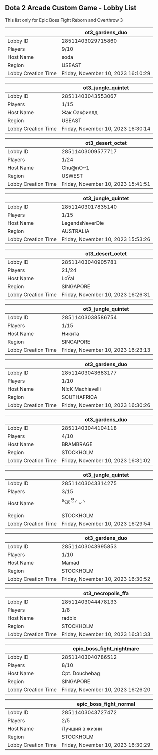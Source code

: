 ## Dota 2 Arcade Custom Game - Lobby List

This list only for Epic Boss Fight Reborn and Overthrow 3

|  | ot3_gardens_duo |
| ------ | ------ |
| Lobby ID | 28511403029715860 |
| Players | 9/10 |
| Host Name | soda |
| Region | USEAST |
| Lobby Creation Time | Friday, November 10, 2023 16:10:29 |


|  | ot3_jungle_quintet |
| ------ | ------ |
| Lobby ID | 28511403043553067 |
| Players | 1/15 |
| Host Name | Жак Оакфиелд |
| Region | USEAST |
| Lobby Creation Time | Friday, November 10, 2023 16:30:14 |


|  | ot3_desert_octet |
| ------ | ------ |
| Lobby ID | 28511403009577717 |
| Players | 1/24 |
| Host Name | Chu@nO~1 |
| Region | USWEST |
| Lobby Creation Time | Friday, November 10, 2023 15:41:51 |


|  | ot3_jungle_quintet |
| ------ | ------ |
| Lobby ID | 28511403017835140 |
| Players | 1/15 |
| Host Name | LegendsNeverDie |
| Region | AUSTRALIA |
| Lobby Creation Time | Friday, November 10, 2023 15:53:26 |


|  | ot3_desert_octet |
| ------ | ------ |
| Lobby ID | 28511403040905781 |
| Players | 21/24 |
| Host Name | LoŸal |
| Region | SINGAPORE |
| Lobby Creation Time | Friday, November 10, 2023 16:26:31 |


|  | ot3_jungle_quintet |
| ------ | ------ |
| Lobby ID | 28511403038586754 |
| Players | 1/15 |
| Host Name | Никита |
| Region | SINGAPORE |
| Lobby Creation Time | Friday, November 10, 2023 16:23:13 |


|  | ot3_gardens_duo |
| ------ | ------ |
| Lobby ID | 28511403043683177 |
| Players | 1/10 |
| Host Name | N!cK Machiavelli |
| Region | SOUTHAFRICA |
| Lobby Creation Time | Friday, November 10, 2023 16:30:26 |


|  | ot3_gardens_duo |
| ------ | ------ |
| Lobby ID | 28511403044104118 |
| Players | 4/10 |
| Host Name | BRAMBRAGE |
| Region | STOCKHOLM |
| Lobby Creation Time | Friday, November 10, 2023 16:31:02 |


|  | ot3_jungle_quintet |
| ------ | ------ |
| Lobby ID | 28511403043314275 |
| Players | 3/15 |
| Host Name | ⁽⁽ପ꒰ ྀི ◜ ᴗ ◝ |
| Region | STOCKHOLM |
| Lobby Creation Time | Friday, November 10, 2023 16:29:54 |


|  | ot3_gardens_duo |
| ------ | ------ |
| Lobby ID | 28511403043995853 |
| Players | 1/10 |
| Host Name | Mamad |
| Region | STOCKHOLM |
| Lobby Creation Time | Friday, November 10, 2023 16:30:52 |


|  | ot3_necropolis_ffa |
| ------ | ------ |
| Lobby ID | 28511403044478133 |
| Players | 1/8 |
| Host Name | radbix |
| Region | STOCKHOLM |
| Lobby Creation Time | Friday, November 10, 2023 16:31:33 |


|  | epic_boss_fight_nightmare |
| ------ | ------ |
| Lobby ID | 28511403040786512 |
| Players | 8/10 |
| Host Name | Cpt. Douchebag |
| Region | SINGAPORE |
| Lobby Creation Time | Friday, November 10, 2023 16:26:20 |


|  | epic_boss_fight_normal |
| ------ | ------ |
| Lobby ID | 28511403043727472 |
| Players | 2/5 |
| Host Name | Лучший в жизни |
| Region | STOCKHOLM |
| Lobby Creation Time | Friday, November 10, 2023 16:30:29 |


